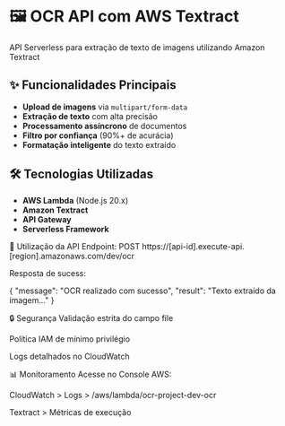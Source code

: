 # 🖼️ OCR API com AWS Textract

API Serverless para extração de texto de imagens utilizando Amazon Textract

## ✨ Funcionalidades Principais
- **Upload de imagens** via `multipart/form-data`
- **Extração de texto** com alta precisão
- **Processamento assíncrono** de documentos
- **Filtro por confiança** (90%+ de acurácia)
- **Formatação inteligente** do texto extraído

## 🛠️ Tecnologias Utilizadas
- **AWS Lambda** (Node.js 20.x)
- **Amazon Textract**
- **API Gateway**
- **Serverless Framework**

📡 Utilização da API
Endpoint:
POST https://[api-id].execute-api.[region].amazonaws.com/dev/ocr

Resposta de sucess:

{
  "message": "OCR realizado com sucesso",
  "result": "Texto extraído da imagem..."
}

🔒 Segurança
Validação estrita do campo file

Política IAM de mínimo privilégio

Logs detalhados no CloudWatch

📊 Monitoramento
Acesse no Console AWS:

CloudWatch > Logs > /aws/lambda/ocr-project-dev-ocr

Textract > Métricas de execução
